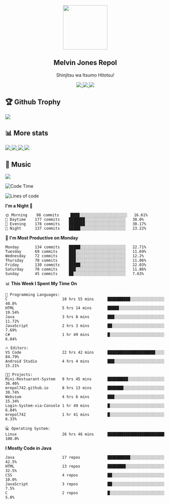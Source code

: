 <p align="center">
<a href="https://mrepol742.github.io">
  <img width="140" src="https://mrepol742.github.io/images/mrepol742.png" /> 
  </a> 
  <h2 align="center">Melvin Jones Repol</h2>
  <p align="center">Shinjitsu wa Itsumo Hitotsu!</p>
</p>

<p align="center">
  <a href="https://mrepol742.github.io">
    <img src="https://enibdhv97zm33sz.m.pipedream.net"/> 
  </a>
<a href="https://mrepol742.github.io">
    <img src="https://visitor-badge.glitch.me/badge?page_id=mrepol742"/> 
  </a>  
 <a href="https://mrepol742.github.io">
    <img src="https://wakatime.com/badge/user/8ad4afa2-1a56-40d1-a949-4663473915b6.svg"/> 
  </a>
</p>

<p>
<h2>🏆 Github Trophy </h2>
<a href="https://mrepol742.github.io">
<img src="https://github-profile-trophy.vercel.app/?username=mrepol742">
</a>
</p>

<p>
<h2>📊 More stats</h2>
<a href="https://mrepol742.github.io">
<img src="https://github-readme-stats.vercel.app/api?username=mrepol742&show_icons=true&include_all_commits=true&&count_private=true">
</a>
<a href="https://mrepol742.github.io">
<img src="https://github-readme-stats.vercel.app/api/top-langs/?username=mrepol742&layout=compact&include_all_commits=true&&count_private=true&langs_count=20">
</a>
<a href="https://mrepol742.github.io">
<img src="https://github-readme-stats.vercel.app/api/wakatime?username=mrepol742&layout=compact">
</a>
<a href="https://mrepol742.github.io">
<img src="https://github-readme-streak-stats.herokuapp.com/?user=mrepol742">
</a>
</p>


<p>
<h2>🎵 Music </h2>
<a href="https://mrepol742.github.io">
<img src="https://spotify-recently-played-readme.vercel.app/api?user=7xx9e7hwq1qyown0m4ut78pcz">
</a>
</p>

<!--START_SECTION:waka-->
![Code Time](http://img.shields.io/badge/Code%20Time-266%20hrs%2058%20mins-blue)

![Lines of code](https://img.shields.io/badge/From%20Hello%20World%20I%27ve%20Written-168%20Thousand%20lines%20of%20code-blue)

**I'm a Night 🦉** 

```text
🌞 Morning    98 commits     ████░░░░░░░░░░░░░░░░░░░░░   16.61% 
🌆 Daytime    177 commits    ███████░░░░░░░░░░░░░░░░░░   30.0% 
🌃 Evening    178 commits    ███████░░░░░░░░░░░░░░░░░░   30.17% 
🌙 Night      137 commits    █████░░░░░░░░░░░░░░░░░░░░   23.22%

```
📅 **I'm Most Productive on Monday** 

```text
Monday       134 commits    █████░░░░░░░░░░░░░░░░░░░░   22.71% 
Tuesday      69 commits     ███░░░░░░░░░░░░░░░░░░░░░░   11.69% 
Wednesday    72 commits     ███░░░░░░░░░░░░░░░░░░░░░░   12.2% 
Thursday     70 commits     ███░░░░░░░░░░░░░░░░░░░░░░   11.86% 
Friday       130 commits    █████░░░░░░░░░░░░░░░░░░░░   22.03% 
Saturday     70 commits     ███░░░░░░░░░░░░░░░░░░░░░░   11.86% 
Sunday       45 commits     ██░░░░░░░░░░░░░░░░░░░░░░░   7.63%

```


📊 **This Week I Spent My Time On** 

```text
💬 Programming Languages: 
C                        10 hrs 55 mins      ██████████░░░░░░░░░░░░░░░   40.8% 
HTML                     5 hrs 14 mins       █████░░░░░░░░░░░░░░░░░░░░   19.54% 
Java                     3 hrs 8 mins        ███░░░░░░░░░░░░░░░░░░░░░░   11.72% 
JavaScript               2 hrs 3 mins        ██░░░░░░░░░░░░░░░░░░░░░░░   7.69% 
C#                       1 hr 49 mins        █░░░░░░░░░░░░░░░░░░░░░░░░   6.84%

🔥 Editors: 
VS Code                  22 hrs 42 mins      █████████████████████░░░░   84.79% 
Android Studio           4 hrs 4 mins        ███░░░░░░░░░░░░░░░░░░░░░░   15.21%

🐱‍💻 Projects: 
Mini-Restuarant-System   9 hrs 45 mins       █████████░░░░░░░░░░░░░░░░   36.46% 
mrepol742.github.io      8 hrs 13 mins       ███████░░░░░░░░░░░░░░░░░░   30.74% 
Webvium                  4 hrs 6 mins        ███░░░░░░░░░░░░░░░░░░░░░░   15.34% 
Login-System-via-Console 1 hr 49 mins        █░░░░░░░░░░░░░░░░░░░░░░░░   6.84% 
mrepol742                1 hr 41 mins        █░░░░░░░░░░░░░░░░░░░░░░░░   6.33%

💻 Operating System: 
Linux                    26 hrs 46 mins      █████████████████████████   100.0%

```

**I Mostly Code in Java** 

```text
Java                     17 repos            ██████████░░░░░░░░░░░░░░░   42.5% 
HTML                     13 repos            ████████░░░░░░░░░░░░░░░░░   32.5% 
CSS                      4 repos             ██░░░░░░░░░░░░░░░░░░░░░░░   10.0% 
JavaScript               3 repos             ██░░░░░░░░░░░░░░░░░░░░░░░   7.5% 
C                        2 repos             █░░░░░░░░░░░░░░░░░░░░░░░░   5.0%

```



<!--END_SECTION:waka-->